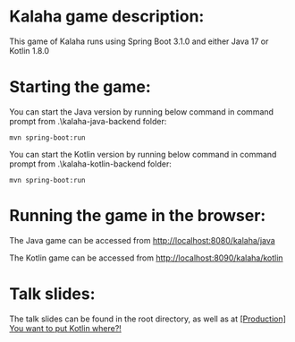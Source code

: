 Kalaha game description:
========================

This game of Kalaha runs using Spring Boot 3.1.0 and either Java 17 or Kotlin 1.8.0

Starting the game:
==================

You can start the Java version by running below command in command prompt from .\kalaha-java-backend folder:

    mvn spring-boot:run

You can start the Kotlin version by running below command in command prompt from .\kalaha-kotlin-backend folder:

    mvn spring-boot:run

Running the game in the browser:
================================

The Java game can be accessed from [http://localhost:8080/kalaha/java](http://localhost:8080/kalaha/java)

The Kotlin game can be accessed from [http://localhost:8090/kalaha/kotlin](http://localhost:8090/kalaha/kotlin)

Talk slides:
============

The talk slides can be found in the root directory, as well as at [[Production] You want to put Kotlin where?!](https://slides.com/christoffsmith/enterprise-kotlin#/)